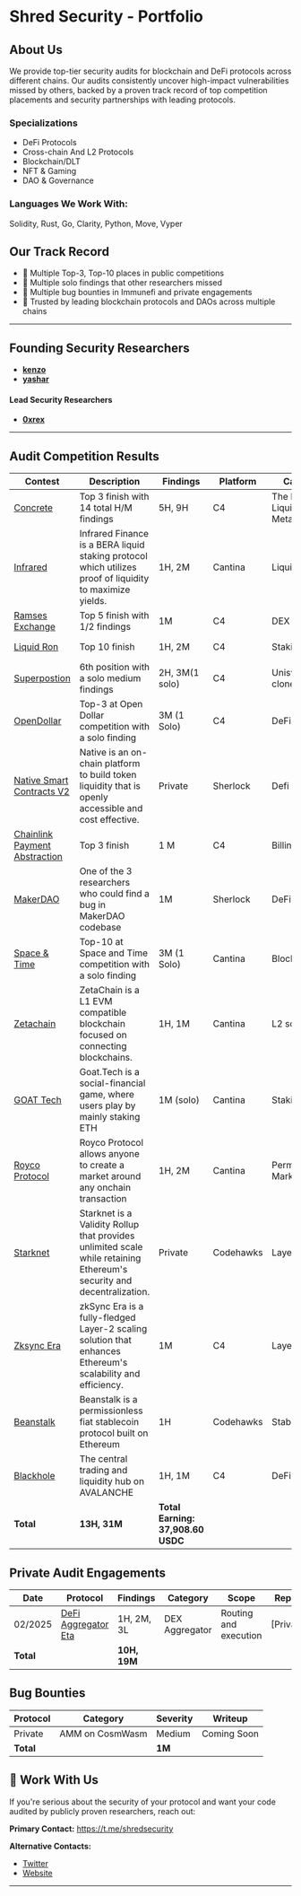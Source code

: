 # Shred Security - Portfolio

## About Us

We provide top-tier security audits for blockchain and DeFi protocols across different chains. Our audits consistently uncover high-impact vulnerabilities missed by others, backed by a proven track record of top competition placements and security partnerships with leading protocols.

### Specializations

- DeFi Protocols
- Cross-chain And L2 Protocols
- Blockchain/DLT
- NFT & Gaming
- DAO & Governance

### Languages We Work With:

Solidity, Rust, Go, Clarity, Python, Move, Vyper

## Our Track Record

- 🥇 Multiple Top-3, Top-10 places in public competitions
- 💎 Multiple solo findings that other researchers missed
- 🐛 Multiple bug bounties in Immunefi and private engagements
- 🤝 Trusted by leading blockchain protocols and DAOs across multiple chains

* * *

## Founding Security Researchers

- [**kenzo**](https://x.com/kenzowhitehat)
- [**yashar**](https://x.com/yashar0x)

#### Lead Security Researchers
- [**0xrex**](https://x.com/jvorex_)

* * *



## Audit Competition Results

| Contest | Description | Findings | Platform | Category | Language | Rewards |
| --- | --- | --- | --- | --- | --- | --- |
| [Concrete](https://code4rena.com/audits/2024-11-concrete) | Top 3 finish with 14 total H/M findings | 5H, 9H | C4 | The DeFi Liquidity Metalayer | Solidity | 5,750.04 USDC
| [Infrared](https://cantina.xyz/code/ac5f64e6-3bf2-4269-bbb0-4bcd70425a1d/overview/leaderboard) | Infrared Finance is a BERA liquid staking protocol which utilizes proof of liquidity to maximize yields. | 1H, 2M | Cantina | Liquid Staking | Solidity | 7,604 USDC |
| [Ramses Exchange](https://code4rena.com/audits/2024-10-ramses-exchange) | Top 5 finish with 1/2 findings | 1M | C4| DEX | Solidity | 3,781 USDC |
|[Liquid Ron](https://code4rena.com/audits/2025-01-liquid-ron)| Top 10 finish | 1H, 2M | C4 | Staking | Solidity | 3,025.07 USDC |
| [Superpostion](https://code4rena.com/audits/2024-08-superposition) | 6th position with a solo medium findings | 2H, 3M(1 solo) | C4 | Uniswap v3 clone | Rust | 2,117 USDC
| [OpenDollar](https://code4rena.com/audits/2023-10-open-dollar) | Top-3 at Open Dollar competition with a solo finding | 3M (1 Solo) | C4  | DeFi | Solidity | 2,468 USDC |
|[Native Smart Contracts V2 ](https://audits.sherlock.xyz/contests/971)| Native is an on-chain platform to build token liquidity that is openly accessible and cost effective. |Private | Sherlock | Defi | Solidity | 1,741.07 USDC |
|[Chainlink Payment Abstraction](https://code4rena.com/audits/2024-12-chainlink-payment-abstraction) | Top 3 finish | 1 M | C4 | Billing System | Solidity | 1,987.07 USDC | 
| [MakerDAO](https://audits.sherlock.xyz/contests/333) | One of the 3 researchers who could find a bug in MakerDAO codebase | 1M  | Sherlock | DeFi | Solidity |  230 USDC | 
| [Space & Time](https://cantina.xyz/competitions/3cc30b66-1cba-4044-968f-a0817cd7bf83) | Top-10 at Space and Time competition with a solo finding | 3M (1 Solo) | Cantina | Blockchain | Rust | 3,900 USDC |
| [Zetachain](https://cantina.xyz/code/80a33cf0-ad69-4163-a269-d27756aacb5e/overview) | ZetaChain is a L1 EVM compatible blockchain focused on connecting blockchains. | 1H, 1M | Cantina | L2 solana | Rust | 1,514 USDC |
| [GOAT Tech](https://cantina.xyz/code/f214cf86-cc80-40c0-a70b-e9bb25d7ac80/overview) | Goat.Tech is a social-financial game, where users play by mainly staking ETH | 1M (solo) | Cantina | Staking | Solidity | 1,247 USDC |
|[Royco Protocol ](https://cantina.xyz/competitions/fadb5a8f-e39c-4a6b-89f6-a03858bb8602)|Royco Protocol allows anyone to create a market around any onchain transaction |1H, 2M| Cantina | Permissionless Market | Solidity | 990.45 USDC |
|[Starknet](https://codehawks.cyfrin.io/c/2024-09-starknet-staking/results?lt=contest&page=1&sc=reward&sj=reward&t=leaderboard) | Starknet is a Validity Rollup that provides unlimited scale while retaining Ethereum's security and decentralization. |Private |Codehawks | Layer 2 | Cairo |913.12 USDC|
| [Zksync Era](https://code4rena.com/audits/2024-03-zksync-era) | zkSync Era is a fully-fledged Layer-2 scaling solution that enhances Ethereum's scalability and efficiency.| 1M | C4 | Layer2 | Solidity | 565 USDC |
|[Beanstalk](https://codehawks.cyfrin.io/c/2024-05-beanstalk-the-finale)| Beanstalk is a permissionless fiat stablecoin protocol built on Ethereum| 1H | Codehawks | Stable Coin| Soldity | 530.78 USDC |
| [Blackhole](https://code4rena.com/audits/2025-05-blackhole) | The central trading and liquidity hub on AVALANCHE | 1H, 1M | C4  | DeFi | Solidity | 49 USDC
| **Total** | **13H, 31M** |  **Total Earning: 37,908.60 USDC** |     |     |     |

## Private Audit Engagements

| Date | Protocol | Findings | Category | Scope | Report |
| --- | --- | --- | --- | --- | --- |
| 02/2025 | [DeFi Aggregator Eta](https://x.com/defieta) | 1H, 2M, 3L | DEX Aggregator | Routing and execution | [Private] |
| **Total** |     | **10H, 19M** |     |     |     |     

## Bug Bounties

| Protocol | Category | Severity | Writeup |
| --- | --- | --- | --- |
| Private | AMM on CosmWasm | Medium | Coming Soon |
| **Total** |     | **1M** |     |

## 📩 Work With Us

If you're serious about the security of your protocol and want your code audited by publicly proven researchers, reach out:

**Primary Contact:** https://t.me/shredsecurity

**Alternative Contacts:**

- [Twitter](https://x.com/shredscrt)
- [Website](https://shredsec.xyz/)

* * *
